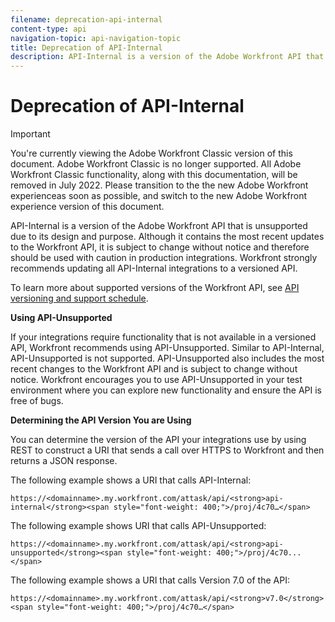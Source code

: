 ```yaml
---
filename: deprecation-api-internal
content-type: api
navigation-topic: api-navigation-topic
title: Deprecation of API-Internal
description: API-Internal is a version of the Adobe Workfront API that is unsupported due to its design and purpose. Although it contains the most recent updates to the Workfront API, it is subject to change without notice and therefore should be used with caution in production integrations. Workfront strongly recommends updating all API-Internal integrations to a versioned API.
---
```


# Deprecation of API-Internal

>[!IMPORTANT]
>
>You're currently viewing the Adobe Workfront Classic version of this document. Adobe Workfront Classic is no longer supported. All Adobe Workfront Classic functionality, along with this documentation, will be removed in July 2022. Please transition to the the new Adobe Workfront experienceas soon as possible, and switch to the new Adobe Workfront experience version of this document.

API-Internal is a version of the Adobe Workfront API that is unsupported due to its design and purpose. Although it contains the most recent updates to the Workfront API, it is subject to change without notice and therefore should be used with caution in production integrations. Workfront strongly recommends updating all API-Internal integrations to a versioned API.&nbsp;

To learn more about supported versions of the Workfront API, see [API versioning and support schedule](../../wf-api/api/api-version-support-schedule.md).

**Using API-Unsupported**

If your integrations require functionality that is not available in a versioned API, Workfront recommends using API-Unsupported. Similar to API-Internal, API-Unsupported is not supported. API-Unsupported also includes the most recent changes to the Workfront API and is subject to change without notice. Workfront encourages you to use API-Unsupported in your test environment where you can explore new functionality and ensure the API is free of bugs.

**Determining the API Version You are Using**

You can determine the version of the API your integrations use by using REST to construct a URI that sends a call over HTTPS to Workfront and then returns a JSON response.

<!--WRITER Check URLs below-->

The following example shows a URI that calls API-Internal: 

`https://<domainname>.my.workfront.com/attask/api/<strong>api-internal</strong><span style="font-weight: 400;">/proj/4c70…</span>`

The following example shows URI that calls API-Unsupported: 

`https://<domainname>.my.workfront.com/attask/api/<strong>api-unsupported</strong><span style="font-weight: 400;">/proj/4c70...</span>`

The following example shows a URI that calls Version 7.0 of the API: 

`https://<domainname>.my.workfront.com/attask/api/<strong>v7.0</strong><span style="font-weight: 400;">/proj/4c70…</span>`
